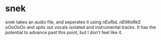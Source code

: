 # snek

snek takes an audio file, and seperates it using *nEuRaL nEtWoRkS oOoOoOo* 
and spits out vocals isolated and instrumental tracks. It has the potential to
advance past this point, but I don't feel like it.
